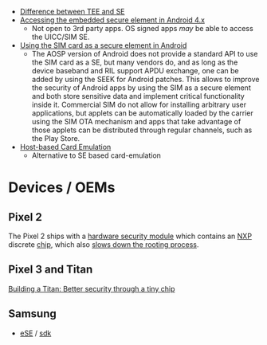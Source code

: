 - [Difference between TEE and SE](https://security.stackexchange.com/questions/122738/difference-between-tmp-tee-and-se)
- [Accessing the embedded secure element in Android 4.x 
](https://nelenkov.blogspot.co.uk/2012/08/accessing-embedded-secure-element-in.html)
  - Not open to 3rd party apps. OS signed apps _may_ be able to access the UICC/SIM SE.
- [Using the SIM card as a secure element in Android 
](https://nelenkov.blogspot.co.uk/2013/09/using-sim-card-as-secure-element.html)
  - The AOSP version of Android does not provide a standard API to use the SIM card as a SE, but many vendors do, and as long as the device baseband and RIL support APDU exchange, one can be added by using the SEEK for Android patches. This allows to improve the security of Android apps by using the SIM as a secure element and both store sensitive data and implement critical functionality inside it. Commercial SIM do not allow for installing arbitrary user applications, but applets can be automatically loaded by the carrier using the SIM OTA mechanism and apps that take advantage of those applets can be distributed through regular channels, such as the Play Store.
- [Host-based Card Emulation](https://developer.android.com/guide/topics/connectivity/nfc/hce.html)
  - Alternative to SE based card-emulation

# Devices / OEMs

## Pixel 2

The Pixel 2 ships with a [hardware security module](https://www.blog.google/products/android-enterprise/how-pixel-2s-security-module-delivers-enterprise-grade-security/) which contains an [NXP](https://plus.google.com/+DeesTroy/posts/i33ygUi7tiu) discrete [chip](https://www.ifixit.com/Teardown/Google+Pixel+2+XL+Teardown/98093#s180076), which also [slows down the rooting process](https://www.xda-developers.com/magisk-v14-4-root-pixel-2-xl-su/). 

## Pixel 3 and Titan

[Building a Titan: Better security through a tiny chip](https://android-developers.googleblog.com/2018/10/building-titan-better-security-through.html)

## Samsung

- [eSE](https://github.com/doridori/Android-Security-Reference/blob/master/hardware/SE.md) / [sdk](https://developer.samsung.com/ese/overview.html)
